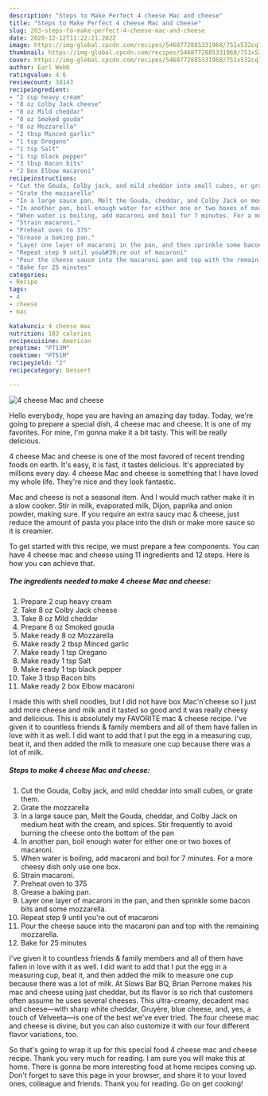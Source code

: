 ```yaml
---
description: "Steps to Make Perfect 4 cheese Mac and cheese"
title: "Steps to Make Perfect 4 cheese Mac and cheese"
slug: 263-steps-to-make-perfect-4-cheese-mac-and-cheese
date: 2020-12-12T11:22:21.202Z
image: https://img-global.cpcdn.com/recipes/5468772885331968/751x532cq70/4-cheese-mac-and-cheese-recipe-main-photo.jpg
thumbnail: https://img-global.cpcdn.com/recipes/5468772885331968/751x532cq70/4-cheese-mac-and-cheese-recipe-main-photo.jpg
cover: https://img-global.cpcdn.com/recipes/5468772885331968/751x532cq70/4-cheese-mac-and-cheese-recipe-main-photo.jpg
author: Earl Webb
ratingvalue: 4.6
reviewcount: 38143
recipeingredient:
- "2 cup heavy cream"
- "8 oz Colby Jack cheese"
- "8 oz Mild cheddar"
- "8 oz Smoked gouda"
- "8 oz Mozzarella"
- "2 tbsp Minced garlic"
- "1 tsp Oregano"
- "1 tsp Salt"
- "1 tsp black pepper"
- "3 tbsp Bacon bits"
- "2 box Elbow macaroni"
recipeinstructions:
- "Cut the Gouda, Colby jack, and mild cheddar into small cubes, or grate them."
- "Grate the mozzarella"
- "In a large sauce pan, Melt the Gouda, cheddar, and Colby Jack on medium heat with the cream, and spices. Stir frequently to avoid burning the cheese onto the bottom of the pan"
- "In another pan, boil enough water for either one or two boxes of macaroni."
- "When water is boiling, add macaroni and boil for 7 minutes. For a more cheesy dish only use one box."
- "Strain macaroni."
- "Preheat oven to 375"
- "Grease a baking pan."
- "Layer one layer of macaroni in the pan, and then sprinkle some bacon bits and some mozzarella."
- "Repeat step 9 until you&#39;re out of macaroni"
- "Pour the cheese sauce into the macaroni pan and top with the remaining mozzarella."
- "Bake for 25 minutes"
categories:
- Recipe
tags:
- 4
- cheese
- mac

katakunci: 4 cheese mac 
nutrition: 183 calories
recipecuisine: American
preptime: "PT13M"
cooktime: "PT51M"
recipeyield: "2"
recipecategory: Dessert

---
```



![4 cheese Mac and cheese](https://img-global.cpcdn.com/recipes/5468772885331968/751x532cq70/4-cheese-mac-and-cheese-recipe-main-photo.jpg)

Hello everybody, hope you are having an amazing day today. Today, we're going to prepare a special dish, 4 cheese mac and cheese. It is one of my favorites. For mine, I'm gonna make it a bit tasty. This will be really delicious.

4 cheese Mac and cheese is one of the most favored of recent trending foods on earth. It's easy, it is fast, it tastes delicious. It's appreciated by millions every day. 4 cheese Mac and cheese is something that I have loved my whole life. They're nice and they look fantastic.

Mac and cheese is not a seasonal item. And I would much rather make it in a slow cooker. Stir in milk, evaporated milk, Dijon, paprika and onion powder, making sure. If you require an extra saucy mac &amp; cheese, just reduce the amount of pasta you place into the dish or make more sauce so it is creamier.


To get started with this recipe, we must prepare a few components. You can have 4 cheese mac and cheese using 11 ingredients and 12 steps. Here is how you can achieve that.

<!--inarticleads1-->

##### The ingredients needed to make 4 cheese Mac and cheese:

1. Prepare 2 cup heavy cream
1. Take 8 oz Colby Jack cheese
1. Take 8 oz Mild cheddar
1. Prepare 8 oz Smoked gouda
1. Make ready 8 oz Mozzarella
1. Make ready 2 tbsp Minced garlic
1. Make ready 1 tsp Oregano
1. Make ready 1 tsp Salt
1. Make ready 1 tsp black pepper
1. Take 3 tbsp Bacon bits
1. Make ready 2 box Elbow macaroni


I made this with shell noodles, but I did not have box Mac&#39;n&#39;cheese so I just add more cheese and milk and it tasted so good and it was really cheesy and delicious. This is absolutely my FAVORITE mac &amp; cheese recipe. I&#39;ve given it to countless friends &amp; family members and all of them have fallen in love with it as well. I did want to add that I put the egg in a measuring cup, beat it, and then added the milk to measure one cup because there was a lot of milk. 

<!--inarticleads2-->

##### Steps to make 4 cheese Mac and cheese:

1. Cut the Gouda, Colby jack, and mild cheddar into small cubes, or grate them.
1. Grate the mozzarella
1. In a large sauce pan, Melt the Gouda, cheddar, and Colby Jack on medium heat with the cream, and spices. Stir frequently to avoid burning the cheese onto the bottom of the pan
1. In another pan, boil enough water for either one or two boxes of macaroni.
1. When water is boiling, add macaroni and boil for 7 minutes. For a more cheesy dish only use one box.
1. Strain macaroni.
1. Preheat oven to 375
1. Grease a baking pan.
1. Layer one layer of macaroni in the pan, and then sprinkle some bacon bits and some mozzarella.
1. Repeat step 9 until you&#39;re out of macaroni
1. Pour the cheese sauce into the macaroni pan and top with the remaining mozzarella.
1. Bake for 25 minutes


I&#39;ve given it to countless friends &amp; family members and all of them have fallen in love with it as well. I did want to add that I put the egg in a measuring cup, beat it, and then added the milk to measure one cup because there was a lot of milk. At Slows Bar BQ, Brian Perrone makes his mac and cheese using just cheddar, but its flavor is so rich that customers often assume he uses several cheeses. This ultra-creamy, decadent mac and cheese—with sharp white cheddar, Gruyère, blue cheese, and, yes, a touch of Velveeta—is one of the best we&#39;ve ever tried. The four cheese mac and cheese is divine, but you can also customize it with our four different flavor variations, too. 

So that's going to wrap it up for this special food 4 cheese mac and cheese recipe. Thank you very much for reading. I am sure you will make this at home. There is gonna be more interesting food at home recipes coming up. Don't forget to save this page in your browser, and share it to your loved ones, colleague and friends. Thank you for reading. Go on get cooking!
